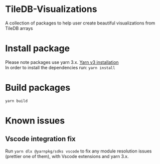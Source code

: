 # TileDB-Visualizations
A collection of packages to help user create beautiful visualizations from TileDB arrays

# Install package
Please note packages use yarn 3.x. [Yarn v3 installation](https://yarnpkg.com/getting-started/install) </br>
In order to install the dependencies run:
`yarn install`

# Build packages

`yarn build`

# Known issues
## Vscode integration fix

Run `yarn dlx @yarnpkg/sdks vscode` to fix any module resolution issues (prettier one of them), with Vscode extensions and yarn 3.x.